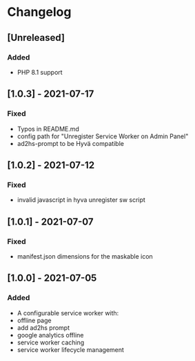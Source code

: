 # Changelog
<!-- Refer to: https://keepachangelog.com/en/1.0.0/ -->
## [Unreleased]
### Added
- PHP 8.1 support

## [1.0.3] - 2021-07-17
### Fixed
- Typos in README.md
- config path for "Unregister Service Worker on Admin Panel"
- ad2hs-prompt to be Hyvä compatible

## [1.0.2] - 2021-07-12
### Fixed
- invalid javascript in hyva unregister sw script

## [1.0.1] - 2021-07-07
### Fixed
- manifest.json dimensions for the maskable icon

## [1.0.0] - 2021-07-05
### Added
- A configurable service worker with:
- offline page
- add ad2hs prompt
- google analytics offline
- service worker caching
- service worker lifecycle management
